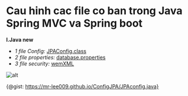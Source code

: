 # Cau hinh cac file co ban trong Java Spring MVC va Spring boot

**I.Java new**
- *1 file Config:* [JPAConfig.class](https://mr-lee009.github.io/ConfigJPA/JPAconfig.java)
- *2 file properties:* [database.properties](https://mr-lee009.github.io/ConfigJPA/database.properties)
- *3 file security:* [wemXML](https://mr-lee009.github.io/META-INF/web.xml)

![alt](https://img.vn/uploads/version/img24-png-20190726133727cbvncjKzsQ.png)

{@gist: https://mr-lee009.github.io/ConfigJPA/JPAconfig.java}

